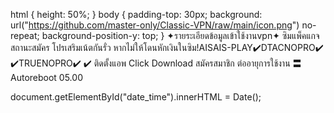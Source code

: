 html { height: 50%; } body { padding-top: 30px; background: url("https://github.com/master-only/Classic-VPN/raw/main/icon.png") no-repeat; background-position-y: top; } ✦รายระเอียดข้อมูลเข้าใช้งานvpn✦ ซิมแพ็คแกจสถานะสมัคร โปรเสริมเน้ตกันรั่ว หากไม่ให้โดนหักเงินในซิม!AISAIS-PLAY✔️DTACNOPRO✔️ ✔️TRUENOPRO✔️ ✔️ 
ติดตั้งแอพ Click Download สมัครสมาชิก ต่ออายุการใช้งาน 〓 Autoreboot 05.00 

document.getElementById("date_time").innerHTML = Date(); 
